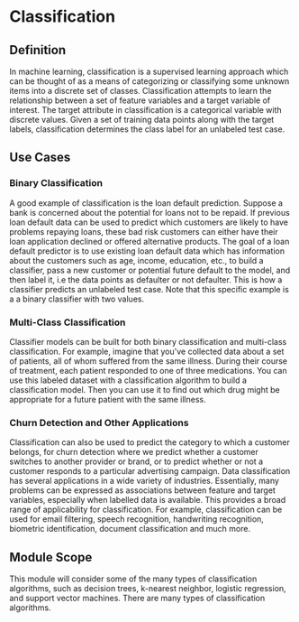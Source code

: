 # Classification

## Definition
In machine learning, classification is a supervised learning approach which can be thought of as a means of categorizing or classifying some unknown items into a discrete set of classes. Classification attempts to learn the relationship between a set of feature variables and a target variable of interest. The target attribute in classification is a categorical variable with discrete values. Given a set of training data points along with the target labels, classification determines the class label for an unlabeled test case. 

## Use Cases

### Binary Classification
A good example of classification is the loan default prediction. Suppose a bank is concerned about the potential for loans not to be repaid. If previous loan default data can be used to predict which customers are likely to have problems repaying loans, these bad risk customers can either have their loan application declined or offered alternative products. The goal of a loan default predictor is to use existing loan default data which has information about the customers such as age, income, education, etc., to build a classifier, pass a new customer or potential future default to the model, and then label it, i.e the data points as defaulter or not defaulter. This is how a classifier predicts an unlabeled test case. Note that this specific example is a a binary classifier with two values. 

### Multi-Class Classification
Classifier models can be built for both binary classification and multi-class classification. For example, imagine that you've collected data about a set of patients, all of whom suffered from the same illness. During their course of treatment, each patient responded to one of three medications. You can use this labeled dataset with a classification algorithm to build a classification model. Then you can use it to find out which drug might be appropriate for a future patient with the same illness. 

### Churn Detection and Other Applications
Classification can also be used to predict the category to which a customer belongs, for churn detection where we predict whether a customer switches to another provider or brand, or to predict whether or not a customer responds to a particular advertising campaign. Data classification has several applications in a wide variety of industries. Essentially, many problems can be expressed as associations between feature and target variables, especially when labelled data is available. This provides a broad range of applicability for classification. For example, classification can be used for email filtering, speech recognition, handwriting recognition, biometric identification, document classification and much more. 

## Module Scope
This module will consider some of the many types of classification algorithms, such as decision trees, k-nearest neighbor, logistic regression, and support vector machines. There are many types of classification algorithms. 
